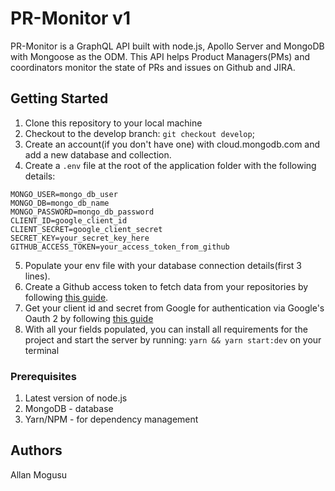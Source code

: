 # PR-Monitor v1
PR-Monitor is a GraphQL API built with node.js, Apollo Server and MongoDB with Mongoose as the ODM. This API helps Product Managers(PMs) and coordinators monitor the state of PRs and issues on Github and JIRA.

## Getting Started
1. Clone this repository to your local machine
2. Checkout to the develop branch: `git checkout develop`;
3. Create an account(if you don't have one) with cloud.mongodb.com and add a new database and collection.
4. Create a `.env` file at the root of the application folder with the following details: 
```dotenv
MONGO_USER=mongo_db_user
MONGO_DB=mongo_db_name
MONGO_PASSWORD=mongo_db_password
CLIENT_ID=google_client_id
CLIENT_SECRET=google_client_secret
SECRET_KEY=your_secret_key_here
GITHUB_ACCESS_TOKEN=your_access_token_from_github
```
5. Populate your env file with your database connection details(first 3 lines).
6. Create a Github access token to fetch data from your repositories by following [this guide](https://help.github.com/en/articles/creating-a-personal-access-token-for-the-command-line).
7. Get your client id and secret from Google for authentication via Google's Oauth 2 by following [this guide](https://developers.google.com/identity/sign-in/web/sign-in)
8. With all your fields populated, you can install all requirements for the project and start the server by running: `yarn && yarn start:dev` on your terminal

### Prerequisites
1. Latest version of node.js
2. MongoDB - database
3. Yarn/NPM - for dependency management

## Authors
Allan Mogusu
